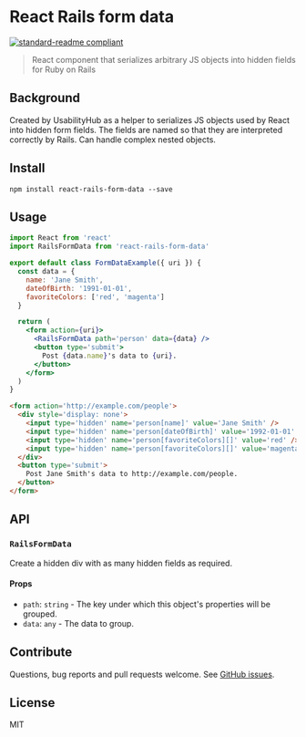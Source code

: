 # React Rails form data

[![standard-readme compliant](https://img.shields.io/badge/standard--readme-OK-green.svg?style=flat-square)](https://github.com/RichardLitt/standard-readme)

> React component that serializes arbitrary JS objects into hidden fields for Ruby on Rails

## Background

Created by UsabilityHub as a helper to serializes JS objects used by React into hidden form fields. The fields are named so that they are interpreted correctly by Rails. Can handle complex nested objects.

## Install

```console
npm install react-rails-form-data --save
```

## Usage

```jsx
import React from 'react'
import RailsFormData from 'react-rails-form-data'

export default class FormDataExample({ uri }) {
  const data = {
    name: 'Jane Smith',
    dateOfBirth: '1991-01-01',
    favoriteColors: ['red', 'magenta']
  }

  return (
    <form action={uri}>
      <RailsFormData path='person' data={data} />
      <button type='submit'>
        Post {data.name}'s data to {uri}.
      </button>
    </form>
  )
}
```

```html
<form action='http://example.com/people'>
  <div style='display: none'>
    <input type='hidden' name='person[name]' value='Jane Smith' />
    <input type='hidden' name='person[dateOfBirth]' value='1992-01-01' />
    <input type='hidden' name='person[favoriteColors][]' value='red' />
    <input type='hidden' name='person[favoriteColors][]' value='magenta' />
  </div>
  <button type='submit'>
    Post Jane Smith's data to http://example.com/people.
  </button>
</form>
```

## API

### `RailsFormData`

Create a hidden div with as many hidden fields as required.

#### Props
- `path`: `string` - The key under which this object's properties will be grouped.
- `data`: `any` - The data to group.

## Contribute

Questions, bug reports and pull requests welcome. See [GitHub issues](https://github.com/usabilityhub/react-rails-form-data/issues).

## License

MIT
